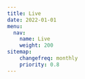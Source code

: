 ```yaml
---
title: Live
date: 2022-01-01
menu:
  nav:
    name: Live
    weight: 200
sitemap:
    changefreq: monthly
    priority: 0.8
---
```


